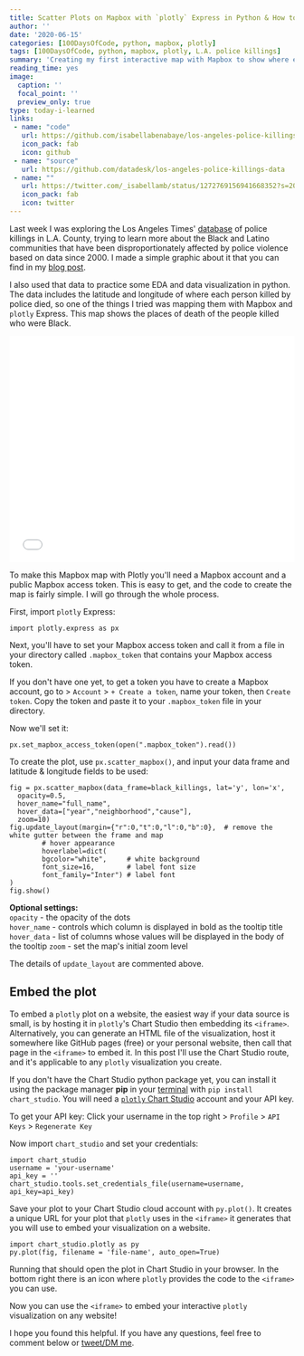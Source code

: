 ```yaml
---
title: Scatter Plots on Mapbox with `plotly` Express in Python & How to Embed Them
author: ''
date: '2020-06-15'
categories: [100DaysOfCode, python, mapbox, plotly]
tags: [100DaysOfCode, python, mapbox, plotly, L.A. police killings]
summary: 'Creating my first interactive map with Mapbox to show where each Black person who was [killed by police in L.A. County](/blog/los-angeles-police-killings) died.'
reading_time: yes
image:
  caption: ''
  focal_point: ''
  preview_only: true
type: today-i-learned
links:
 - name: "code"
   url: https://github.com/isabellabenabaye/los-angeles-police-killings/blob/master/LA-police-killings-map.ipynb
   icon_pack: fab
   icon: github
 - name: "source"
   url: https://github.com/datadesk/los-angeles-police-killings-data
 - name: ""
   url: https://twitter.com/_isabellamb/status/1272769156941668352?s=20
   icon_pack: fab
   icon: twitter
---
```

Last week I was exploring the Los Angeles Times' [database](https://github.com/datadesk/los-angeles-police-killings-data) of police killings in L.A. County, trying to learn more about the Black and Latino communities that have been disproportionately affected by police violence based on data since 2000. I made a simple graphic about it that you can find in my [blog post](/blog/los-angeles-police-killings).

I also used that data to practice some EDA and data visualization in python. The data includes the latitude and longitude of where each person killed by police died, so one of the things I tried was mapping them with Mapbox and `plotly` Express. This map shows the places of death of the people killed who were Black. 
<iframe width="100%" height="400" frameborder="0" scrolling="no" src="//plotly.com/~isabella-b/1.embed"></iframe>

To make this Mapbox map with Plotly you'll need a Mapbox account and a public Mapbox access token. This is easy to get, and the code to create the map is fairly simple. I will go through the whole process. 

First, import `plotly` Express:
```
import plotly.express as px
```
Next, you'll have to set your Mapbox access token and call it from a file in your directory called `.mapbox_token` that contains your Mapbox access token. 

If you don't have one yet, to get a token you have to create a Mapbox account, go to > `Account` > `+ Create a token`, name your token, then `Create token`. Copy the token and paste it to your `.mapbox_token` file in your directory. 

Now we'll set it:
```
px.set_mapbox_access_token(open(".mapbox_token").read())
```
To create the plot, use `px.scatter_mapbox()`, and input your data frame and latitude & longitude fields to be used:
```{python}
fig = px.scatter_mapbox(data_frame=black_killings, lat='y', lon='x', 
  opacity=0.5, 
  hover_name="full_name", 
  hover_data=["year","neighborhood","cause"], 
  zoom=10)
fig.update_layout(margin={"r":0,"t":0,"l":0,"b":0},  # remove the white gutter between the frame and map
        # hover appearance
        hoverlabel=dict( 
        bgcolor="white",     # white background
        font_size=16,        # label font size
        font_family="Inter") # label font
)
fig.show()
```
**Optional settings:**     
`opacity` - the opacity of the dots   
`hover_name` - controls which column is displayed in bold as the tooltip title   
`hover_data` - list of columns whose values will be displayed in the body of the tooltip
`zoom` - set the map's initial zoom level

The details of `update_layout` are commented above.

## Embed the plot
To embed a `plotly` plot on a website, the easiest way if your data source is small, is by hosting it in `plotly`'s Chart Studio then embedding its `<iframe>`. Alternatively, you can generate an HTML file of the visualization, host it somewhere like GitHub pages (free) or your personal website, then call that page in the `<iframe>` to embed it. In this post I'll use the Chart Studio route, and it's applicable to any `plotly` visualization you create. 

If you don't have the Chart Studio python package yet, you can install it using the package manager **pip** in your <u>terminal</u> with `pip install chart_studio`. You will need a [`plotly` Chart Studio](https://chart-studio.plotly.com/feed/#/) account and your API key.
    
To get your API key: Click your username in the top right > `Profile` > `API Keys` > `Regenerate Key`

Now import `chart_studio` and set your credentials:
```
import chart_studio
username = 'your-username' 
api_key = '' 
chart_studio.tools.set_credentials_file(username=username, api_key=api_key)
```
Save your plot to your Chart Studio cloud account with `py.plot()`. It creates a unique URL for your plot that `plotly` uses in the `<iframe>` it generates that you will use to embed your visualization on a website.
```
import chart_studio.plotly as py
py.plot(fig, filename = 'file-name', auto_open=True)
```
Running that should open the plot in Chart Studio in your browser. In the bottom right there is an <i class="fas fa-code"></i> icon where `plotly` provides the code to the `<iframe>` you can use. 

Now you can use the `<iframe>` to embed your interactive `plotly` visualization on any website! 

I hope you found this helpful. If you have any questions, feel free to comment below or [tweet/DM me](https://twitter.com/_isabellamb).